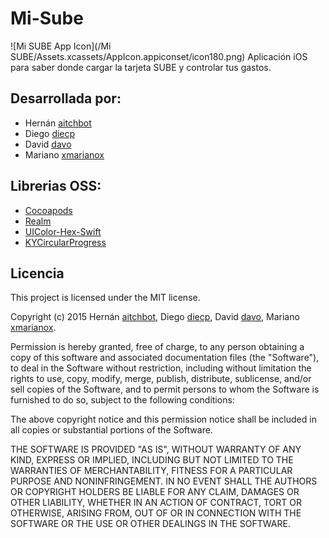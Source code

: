 # Mi-Sube

![Mi SUBE App Icon](/Mi SUBE/Assets.xcassets/AppIcon.appiconset/icon180.png)
Aplicación iOS para saber donde cargar la tarjeta SUBE y controlar tus gastos.

## Desarrollada por:
* Hernán [aitchbot](https://github.com/aitchbot)
* Diego [diecp](https://github.com/diecp)
* David [davo](https://github.com/davo)
* Mariano [xmarianox](https://github.com/xmarianox)

## Librerias OSS:
* [Cocoapods](https://cocoapods.org/)
* [Realm](https://realm.io/)
* [UIColor-Hex-Swift](https://github.com/yeahdongcn/UIColor-Hex-Swift)
* [KYCircularProgress](https://github.com/kentya6/KYCircularProgress)

## Licencia
This project is licensed under the MIT license.

Copyright (c) 2015 Hernán [aitchbot](https://github.com/aitchbot),
				   Diego [diecp](https://github.com/diecp),
				   David [davo](https://github.com/davo),
				   Mariano [xmarianox](https://github.com/xmarianox).

Permission is hereby granted, free of charge, to any person obtaining a copy
of this software and associated documentation files (the "Software"), to deal
in the Software without restriction, including without limitation the rights
to use, copy, modify, merge, publish, distribute, sublicense, and/or sell
copies of the Software, and to permit persons to whom the Software is
furnished to do so, subject to the following conditions:

The above copyright notice and this permission notice shall be included in
all copies or substantial portions of the Software.

THE SOFTWARE IS PROVIDED "AS IS", WITHOUT WARRANTY OF ANY KIND, EXPRESS OR
IMPLIED, INCLUDING BUT NOT LIMITED TO THE WARRANTIES OF MERCHANTABILITY,
FITNESS FOR A PARTICULAR PURPOSE AND NONINFRINGEMENT. IN NO EVENT SHALL THE
AUTHORS OR COPYRIGHT HOLDERS BE LIABLE FOR ANY CLAIM, DAMAGES OR OTHER
LIABILITY, WHETHER IN AN ACTION OF CONTRACT, TORT OR OTHERWISE, ARISING FROM,
OUT OF OR IN CONNECTION WITH THE SOFTWARE OR THE USE OR OTHER DEALINGS IN
THE SOFTWARE.